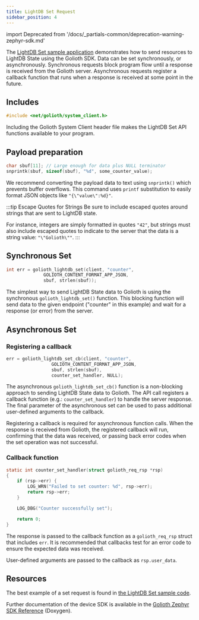 ```yaml
---
title: LightDB Set Request
sidebar_position: 4
---
```


import Deprecated from '/docs/_partials-common/deprecation-warning-zephyr-sdk.md'

<Deprecated/>

The [LightDB Set sample
application](https://github.com/golioth/golioth-zephyr-sdk/tree/main/samples/lightdb/set)
demonstrates how to send resources to LightDB State using the Golioth SDK. Data
can be set synchronously, or asynchronously. Synchronous requests block program
flow until a response is received from the Golioth server. Asynchronous requests
register a callback function that runs when a response is received at some point
in the future.

## Includes

```c
#include <net/golioth/system_client.h>
```

Including the Golioth System Client header file makes the LightDB Set API
functions available to your program.

## Payload preparation

```c
char sbuf[11]; // Large enough for data plus NULL terminator
snprintk(sbuf, sizeof(sbuf), "%d", some_counter_value);
```

We recommend converting the payload data to text using `snprintk()` which
prevents buffer overflows. This command uses `printf` substitution to easily
format JSON objects like `"{\"value\":%d}"`.

:::tip Escape Quotes for Strings
Be sure to include escaped quotes around strings that are sent to LightDB
state.

For instance, integers are simply formatted in quotes `"42"`, but strings must
also include escaped quotes to indicate to the server that the data is a string
value: `"\"Golioth\""`.
:::

## Synchronous Set

```c
int err = golioth_lightdb_set(client, "counter",
              GOLIOTH_CONTENT_FORMAT_APP_JSON,
              sbuf, strlen(sbuf));
```

The simplest way to send LightDB State data to Golioth is using the synchronous
`golioth_lightdb_set()` function. This blocking function will send data to the
given endpoint ("counter" in this example) and wait for a response (or error)
from the server.

## Asynchronous Set

### Registering a callback

```c
err = golioth_lightdb_set_cb(client, "counter",
                 GOLIOTH_CONTENT_FORMAT_APP_JSON,
                 sbuf, strlen(sbuf),
                 counter_set_handler, NULL);
```

The asynchronous `golioth_lightdb_set_cb()` function is a non-blocking approach
to sending LightDB State data to Golioth. The API call registers a callback
function (e.g.: `counter_set_handler`) to handle the server response. The final
parameter of the asynchronous set can be used to pass additional user-defined
arguments to the callback.

Registering a callback is required for asynchronous function calls. When the
response is received from Golioth, the registered callback will run, confirming
that the data was received, or passing back error codes when the set operation
was not successful.

### Callback function

```c
static int counter_set_handler(struct golioth_req_rsp *rsp)
{
	if (rsp->err) {
		LOG_WRN("Failed to set counter: %d", rsp->err);
		return rsp->err;
	}

	LOG_DBG("Counter successfully set");

	return 0;
}
```

The response is passed to the callback function as a `golioth_req_rsp` struct
that includes `err`. It is recommended that callbacks test for an error code to
ensure the expected data was received.

User-defined arguments are passed to the callback as `rsp.user_data`.

## Resources

The best example of a set request is found in [the LightDB Set sample
code](https://github.com/golioth/golioth-zephyr-sdk/tree/main/samples/lightdb/set).

Further documentation of the device SDK is available in the [Golioth Zephyr SDK
Reference](https://zephyr-sdk-docs.golioth.io/) (Doxygen).
